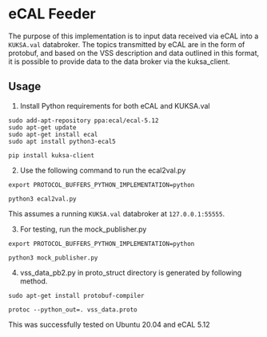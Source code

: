 # eCAL Feeder
The purpose of this implementation is to input data received via eCAL into a `KUKSA.val` databroker. The topics transmitted by eCAL are in the form of protobuf, and based on the VSS description and data outlined in this format, it is possible to provide data to the data broker via the kuksa_client.

## Usage
1. Install Python requirements for both eCAL and KUKSA.val

```
sudo add-apt-repository ppa:ecal/ecal-5.12
sudo apt-get update
sudo apt-get install ecal
sudo apt install python3-ecal5

pip install kuksa-client
```

2. Use the following command to run the ecal2val.py

```
export PROTOCOL_BUFFERS_PYTHON_IMPLEMENTATION=python

python3 ecal2val.py
```

This assumes a running `KUKSA.val` databroker at `127.0.0.1:55555`.

3. For testing, run the mock_publisher.py

```
export PROTOCOL_BUFFERS_PYTHON_IMPLEMENTATION=python

python3 mock_publisher.py
```

4. vss_data_pb2.py in proto_struct directory is generated by following method.

```
sudo apt-get install protobuf-compiler

protoc --python_out=. vss_data.proto
```

This was successfully tested on Ubuntu 20.04 and eCAL 5.12
